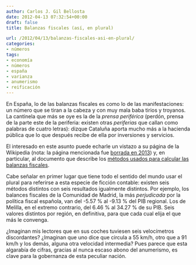 ```yaml
---
author: Carlos J. Gil Bellosta
date: 2012-04-13 07:32:54+00:00
draft: false
title: Balanzas fiscales (así, en plural)

url: /2012/04/13/balanzas-fiscales-asi-en-plural/
categories:
- números
tags:
- economía
- números
- españa
- varianza
- anumerismo
- reificación
---
```


En España, lo de las balanzas fiscales es como lo de las manifestaciones: un número que se tiran a la cabeza y con muy mala baba tirios y troyanos. La cantinela que más se oye es la de la _prensa periférica_ (perdón, prensa de la parte este de la periferia: existen otras _periferias_ que callan como palabras de cuatro letras): dizque Cataluña aporta mucho más a la hacienda pública que lo que después recibe de ella por inversiones y servicios.

El interesado en este asunto puede echarle un vistazo a su página de la Wikipedia (nota: la página mencionada fue [borrada en 2013](https://es.wikipedia.org/wiki/Balanzas_Fiscales_Comunidades_Aut%C3%B3nomas)) y, en particular, al documento que describe los [métodos usados para calcular las balanzas fiscales](http://www.meh.es/Documentacion/Publico/GabineteMinistro/Varios/BalanzasFiscalesCCAA.pdf).

Cabe señalar en primer lugar que tiene todo el sentido del mundo usar el plural para referirse a esta especie de ficción contable: existen seis métodos distintos con seis resultados igualmente distintos. Por ejemplo, los balances fiscales de la Comunidad de Madrid, la más _perjudicada_ por la política fiscal española, van del -5.57 % al -9.13 % del PIB regional. Los de Melilla, en el extremo contrario, del 6.46 % al 34.27 % de su PIB. Seis valores distintos por región, en definitiva, para que cada cual elija el que más le convenga.

¿Imaginan mis lectores que en sus coches tuviesen seis velocímetros discordantes? ¿Imaginan que uno dice que circula a 55 km/h, otro que a 91 km/h y los demás, alguna otra velocidad intermedia? Pues parece que esta algarabía de cifras, gracias al nunca escaso abono del anumerismo, es clave para la gobernanza de esta peculiar nación.
